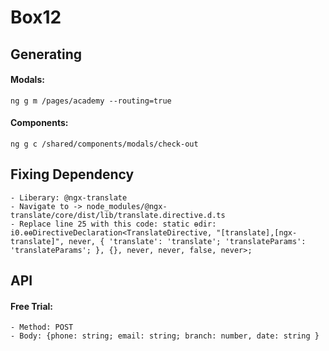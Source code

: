 # Box12

## Generating

#### Modals:
````
ng g m /pages/academy --routing=true
````
#### Components:
````
ng g c /shared/components/modals/check-out
````


## Fixing Dependency
````
- Liberary: @ngx-translate
- Navigate to -> node_modules/@ngx-translate/core/dist/lib/translate.directive.d.ts
- Replace line 25 with this code: static ɵdir: i0.ɵɵDirectiveDeclaration<TranslateDirective, "[translate],[ngx-translate]", never, { 'translate': 'translate'; 'translateParams': 'translateParams'; }, {}, never, never, false, never>;
````


## API

#### Free Trial:
````
- Method: POST
- Body: {phone: string; email: string; branch: number, date: string }
````
